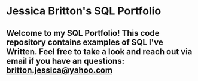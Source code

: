 # Jessica Britton's SQL Portfolio

## Welcome to my SQL Portfolio! This code repository contains examples of SQL I've Written. Feel free to take a look and reach out via email if you have an questions: britton.jessica@yahoo.com
